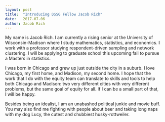 ```yaml
---
layout: post
title:  "Introducing DSSG Fellow Jacob Rich"
date:   2017-07-06
author: Jacob Rich
---
```


My name is Jacob Rich. I am currently a rising senior at the University of Wisconsin-Madison where I study mathematics, statistics, and economics. I work with a professor studying respondent-driven sampling and network clustering. I will be applying to graduate school this upcoming fall to pursue a Masters in statistics.

I was born in Chicago and grew up just outside the city in a suburb. I love Chicago, my first home, and Madison, my second home. I hope that the work that I do with the equity team can translate to skills and tools to help both Chicago and Madison: two very different cities with very different problems, but the same goal of equity for all. If I can be a small part of that, I will be happy.

Besides being an idealist, I am an unabashed political junkie and movie buff. You may also find me fighting with people about beer and taking long naps with my dog Lucy, the cutest and chubbiest husky-rottweiler.  

